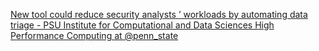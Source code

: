 [New tool could reduce security analysts ’ workloads by automating data triage - PSU Institute for Computational and Data Sciences   High Performance Computing at @penn_state](https://qi.tc/qi/118567)